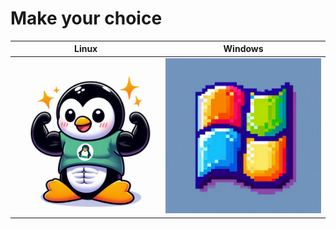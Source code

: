 # Make your choice
| Linux                                           | Windows                                       |
| :---------------------------------------------: | :-------------------------------------------: |
| ![Linux_penguin](/assets/img/Linux_penguin.jpg) | ![Windows_logo](/assets/img/Windows_logo.jpg) |
